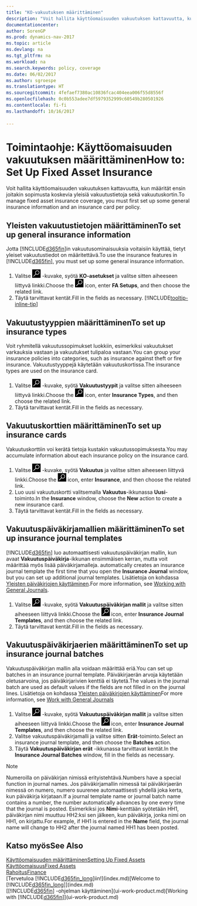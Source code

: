 ```yaml
---
title: "KO-vakuutuksen määrittäminen"
description: "Voit hallita käyttöomaisuuden vakuutuksen kattavuutta, kun määrität ensin joitakin sopimusta koskevia yleisiä vakuutustietoja sekä vakuutuskortin."
documentationcenter: 
author: SorenGP
ms.prod: dynamics-nav-2017
ms.topic: article
ms.devlang: na
ms.tgt_pltfrm: na
ms.workload: na
ms.search.keywords: policy, coverage
ms.date: 06/02/2017
ms.author: sgroespe
ms.translationtype: HT
ms.sourcegitcommit: 4fefaef7380ac10836fcac404eea006f55d8556f
ms.openlocfilehash: 0c0b553adee7df5979352999c60549b280501926
ms.contentlocale: fi-fi
ms.lasthandoff: 10/16/2017

---
```

# <a name="how-to-set-up-fixed-asset-insurance"></a><span data-ttu-id="b1918-103">Toimintaohje: Käyttöomaisuuden vakuutuksen määrittäminen</span><span class="sxs-lookup"><span data-stu-id="b1918-103">How to: Set Up Fixed Asset Insurance</span></span>
<span data-ttu-id="b1918-104">Voit hallita käyttöomaisuuden vakuutuksen kattavuutta, kun määrität ensin joitakin sopimusta koskevia yleisiä vakuutustietoja sekä vakuutuskortin.</span><span class="sxs-lookup"><span data-stu-id="b1918-104">To manage fixed asset insurance coverage, you must first set up some general insurance information and an insurance card per policy.</span></span>

## <a name="to-set-up-general-insurance-information"></a><span data-ttu-id="b1918-105">Yleisten vakuutustietojen määrittäminen</span><span class="sxs-lookup"><span data-stu-id="b1918-105">To set up general insurance information</span></span>
<span data-ttu-id="b1918-106">Jotta [!INCLUDE[d365fin](includes/d365fin_md.md)]in vakuutusominaisuuksia voitaisiin käyttää, tietyt yleiset vakuutustiedot on määritettävä.</span><span class="sxs-lookup"><span data-stu-id="b1918-106">To use the insurance features in [!INCLUDE[d365fin](includes/d365fin_md.md)], you must set up some general insurance information.</span></span>  

1. <span data-ttu-id="b1918-107">Valitse ![Etsi sivu tai raportti](media/ui-search/search_small.png "Etsi sivu tai raportti -kuvake") -kuvake, syötä **KO-asetukset** ja valitse sitten aiheeseen liittyvä linkki.</span><span class="sxs-lookup"><span data-stu-id="b1918-107">Choose the ![Search for Page or Report](media/ui-search/search_small.png "Search for Page or Report icon") icon, enter **FA Setups**, and then choose the related link.</span></span>  
2. <span data-ttu-id="b1918-108">Täytä tarvittavat kentät.</span><span class="sxs-lookup"><span data-stu-id="b1918-108">Fill in the fields as necessary.</span></span> [!INCLUDE[tooltip-inline-tip](includes/tooltip-inline-tip_md.md)]  

## <a name="to-set-up-insurance-types"></a><span data-ttu-id="b1918-109">Vakuutustyyppien määrittäminen</span><span class="sxs-lookup"><span data-stu-id="b1918-109">To set up insurance types</span></span>
<span data-ttu-id="b1918-110">Voit ryhmitellä vakuutussopimukset luokkiin, esimerkiksi vakuutukset varkauksia vastaan ja vakuutukset tulipaloa vastaan.</span><span class="sxs-lookup"><span data-stu-id="b1918-110">You can group your insurance policies into categories, such as insurance against theft or fire insurance.</span></span> <span data-ttu-id="b1918-111">Vakuutustyyppejä käytetään vakuutuskortissa.</span><span class="sxs-lookup"><span data-stu-id="b1918-111">The insurance types are used on the insurance card.</span></span>

1. <span data-ttu-id="b1918-112">Valitse ![Etsi sivu tai raportti](media/ui-search/search_small.png "Etsi sivu tai raportti -kuvake") -kuvake, syötä **Vakuutustyypit** ja valitse sitten aiheeseen liittyvä linkki.</span><span class="sxs-lookup"><span data-stu-id="b1918-112">Choose the ![Search for Page or Report](media/ui-search/search_small.png "Search for Page or Report icon") icon, enter **Insurance Types**, and then choose the related link.</span></span>  
2. <span data-ttu-id="b1918-113">Täytä tarvittavat kentät.</span><span class="sxs-lookup"><span data-stu-id="b1918-113">Fill in the fields as necessary.</span></span>

## <a name="to-set-up-insurance-cards"></a><span data-ttu-id="b1918-114">Vakuutuskorttien määrittäminen</span><span class="sxs-lookup"><span data-stu-id="b1918-114">To set up insurance cards</span></span>
<span data-ttu-id="b1918-115">Vakuutuskorttiin voi kerätä tietoja kustakin vakuutussopimuksesta.</span><span class="sxs-lookup"><span data-stu-id="b1918-115">You may accumulate information about each insurance policy on the insurance card.</span></span>  

1. <span data-ttu-id="b1918-116">Valitse ![Etsi sivu tai raportti](media/ui-search/search_small.png "Etsi sivu tai raportti -kuvake") -kuvake, syötä **Vakuutus** ja valitse sitten aiheeseen liittyvä linkki.</span><span class="sxs-lookup"><span data-stu-id="b1918-116">Choose the ![Search for Page or Report](media/ui-search/search_small.png "Search for Page or Report icon") icon, enter **Insurance**, and then choose the related link.</span></span>  
2. <span data-ttu-id="b1918-117">Luo uusi vakuutuskortti valitsemalla **Vakuutus**-ikkunassa **Uusi**-toiminto.</span><span class="sxs-lookup"><span data-stu-id="b1918-117">In the **Insurance** window, choose the **New** action to create a  new insurance card.</span></span>  
3. <span data-ttu-id="b1918-118">Täytä tarvittavat kentät.</span><span class="sxs-lookup"><span data-stu-id="b1918-118">Fill in the fields as necessary.</span></span>

## <a name="to-set-up-insurance-journal-templates"></a><span data-ttu-id="b1918-119">Vakuutuspäiväkirjamallien määrittäminen</span><span class="sxs-lookup"><span data-stu-id="b1918-119">To set up insurance journal templates</span></span>
[!INCLUDE[d365fin](includes/d365fin_md.md)]<span data-ttu-id="b1918-120"> luo automaattisesti vakuutuspäiväkirjan mallin, kun avaat **Vakuutuspäiväkirja**-ikkunan ensimmäisen kerran, mutta voit määrittää myös lisää päiväkirjamalleja.</span><span class="sxs-lookup"><span data-stu-id="b1918-120"> automatically creates an insurance journal template the first time that you open the **Insurance Journal** window, but you can set up additional journal templates.</span></span> <span data-ttu-id="b1918-121">Lisätietoja on kohdassa [Yleisten päiväkirjojen käyttäminen](ui-work-general-journals.md).</span><span class="sxs-lookup"><span data-stu-id="b1918-121">For more information, see [Working with General Journals](ui-work-general-journals.md).</span></span>  

1. <span data-ttu-id="b1918-122">Valitse ![Etsi sivu tai raportti](media/ui-search/search_small.png "Etsi sivu tai raportti -kuvake") -kuvake, syötä **Vakuutuspäiväkirjan mallit** ja valitse sitten aiheeseen liittyvä linkki.</span><span class="sxs-lookup"><span data-stu-id="b1918-122">Choose the ![Search for Page or Report](media/ui-search/search_small.png "Search for Page or Report icon") icon, enter **Insurance Journal Templates**, and then choose the related link.</span></span>  
2. <span data-ttu-id="b1918-123">Täytä tarvittavat kentät.</span><span class="sxs-lookup"><span data-stu-id="b1918-123">Fill in the fields as necessary.</span></span>

## <a name="to-set-up-insurance-journal-batches"></a><span data-ttu-id="b1918-124">Vakuutuspäiväkirjaerien määrittäminen</span><span class="sxs-lookup"><span data-stu-id="b1918-124">To set up insurance journal batches</span></span>
<span data-ttu-id="b1918-125">Vakuutuspäiväkirjan mallin alla voidaan määrittää eriä.</span><span class="sxs-lookup"><span data-stu-id="b1918-125">You can set up batches in an insurance journal template.</span></span> <span data-ttu-id="b1918-126">Päiväkirjaerän arvoja käytetään oletusarvoina, jos päiväkirjarivien kenttiä ei täytetä.</span><span class="sxs-lookup"><span data-stu-id="b1918-126">The values in the journal batch are used as default values if the fields are not filled in on the journal lines.</span></span> <span data-ttu-id="b1918-127">Lisätietoja on kohdassa [Yleisten päiväkirjojen käyttäminen](ui-work-general-journals.md)</span><span class="sxs-lookup"><span data-stu-id="b1918-127">For more information, see [Work with General Journals](ui-work-general-journals.md)</span></span>  

1. <span data-ttu-id="b1918-128">Valitse ![Etsi sivu tai raportti](media/ui-search/search_small.png "Etsi sivu tai raportti -kuvake") -kuvake, syötä **Vakuutuspäiväkirjan mallit** ja valitse sitten aiheeseen liittyvä linkki.</span><span class="sxs-lookup"><span data-stu-id="b1918-128">Choose the ![Search for Page or Report](media/ui-search/search_small.png "Search for Page or Report icon") icon, enter **Insurance Journal Templates**, and then choose the related link.</span></span>  
2. <span data-ttu-id="b1918-129">Valitse vakuutuspäiväkirjamalli ja valitse sitten **Erät**-toiminto.</span><span class="sxs-lookup"><span data-stu-id="b1918-129">Select an insurance journal template, and then choose the **Batches** action.</span></span>
3. <span data-ttu-id="b1918-130">Täytä **Vakuutuspäiväkirjan erät** -ikkunassa tarvittavat kentät.</span><span class="sxs-lookup"><span data-stu-id="b1918-130">In the **Insurance Journal Batches** window, fill in the fields as necessary.</span></span>

> [!NOTE]  
>   <span data-ttu-id="b1918-131">Numeroilla on päiväkirjan nimissä erityistehtävä.</span><span class="sxs-lookup"><span data-stu-id="b1918-131">Numbers have a special function in journal names.</span></span> <span data-ttu-id="b1918-132">Jos päiväkirjamallin nimessä tai päiväkirjaerän nimessä on numero, numero suurenee automaattisesti yhdellä joka kerta, kun päiväkirja kirjataan.</span><span class="sxs-lookup"><span data-stu-id="b1918-132">If a journal template name or journal batch name contains a number, the number automatically advances by one every time that the journal is posted.</span></span> <span data-ttu-id="b1918-133">Esimerkiksi jos **Nimi**-kenttään syötetään HH1, päiväkirjan nimi muuttuu HH2:ksi sen jälkeen, kun päiväkirja, jonka nimi on HH1, on kirjattu.</span><span class="sxs-lookup"><span data-stu-id="b1918-133">For example, if HH1 is entered in the **Name** field, the journal name will change to HH2 after the journal named HH1 has been posted.</span></span>

## <a name="see-also"></a><span data-ttu-id="b1918-134">Katso myös</span><span class="sxs-lookup"><span data-stu-id="b1918-134">See Also</span></span>
[<span data-ttu-id="b1918-135">Käyttöomaisuuden määrittäminen</span><span class="sxs-lookup"><span data-stu-id="b1918-135">Setting Up Fixed Assets</span></span>](fa-setup.md)  
[<span data-ttu-id="b1918-136">Käyttöomaisuus</span><span class="sxs-lookup"><span data-stu-id="b1918-136">Fixed Assets</span></span>](fa-manage.md)  
[<span data-ttu-id="b1918-137">Rahoitus</span><span class="sxs-lookup"><span data-stu-id="b1918-137">Finance</span></span>](finance.md)  
<span data-ttu-id="b1918-138">[Tervetuloa [!INCLUDE[d365fin_long](includes/d365fin_long_md.md)]iin!](index.md)</span><span class="sxs-lookup"><span data-stu-id="b1918-138">[Welcome to [!INCLUDE[d365fin_long](includes/d365fin_long_md.md)]](index.md)</span></span>  
<span data-ttu-id="b1918-139">[[!INCLUDE[d365fin](includes/d365fin_md.md)] -ohjelman käyttäminen](ui-work-product.md)</span><span class="sxs-lookup"><span data-stu-id="b1918-139">[Working with [!INCLUDE[d365fin](includes/d365fin_md.md)]](ui-work-product.md)</span></span>

